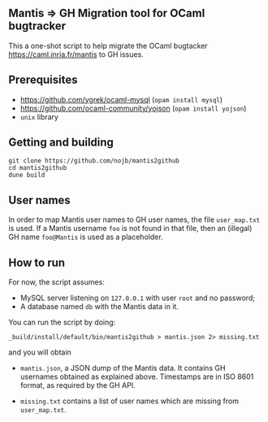 ## Mantis => GH Migration tool for OCaml bugtracker

This a one-shot script to help migrate the OCaml bugtacker
https://caml.inria.fr/mantis to GH issues.

## Prerequisites

- https://github.com/ygrek/ocaml-mysql (`opam install mysql`)
- https://github.com/ocaml-community/yojson (`opam install yojson`)
- `unix` library

## Getting and building

```
git clone https://github.com/nojb/mantis2github
cd mantis2github
dune build
```

## User names

In order to map Mantis user names to GH user names, the file `user_map.txt` is
used. If a Mantis username `foo` is not found in that file, then an (illegal) GH
name `foo@Mantis` is used as a placeholder.

## How to run

For now, the script assumes:

- MySQL server listening on `127.0.0.1` with user `root` and no password;
- A database named `db` with the Mantis data in it.

You can run the script by doing:

```
_build/install/default/bin/mantis2github > mantis.json 2> missing.txt
```

and you will obtain

- `mantis.json`, a JSON dump of the Mantis data. It contains GH usernames
  obtained as explained above. Timestamps are in ISO 8601 format, as required by
  the GH API.

- `missing.txt` contains a list of user names which are missing from
  `user_map.txt`.
